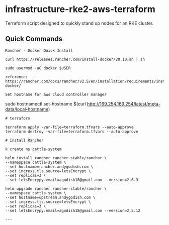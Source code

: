 # infrastructure-rke2-aws-terraform

Terraform script designed to quickly stand up nodes for an RKE cluster.

## Quick Commands

```
Rancher - Docker Quick Install

curl https://releases.rancher.com/install-docker/20.10.sh | sh

sudo usermod -aG docker $USER

reference: https://rancher.com/docs/rancher/v2.5/en/installation/requirements/installing-docker/

Set hostname for aws cloud controller manager

```
sudo hostnamectl set-hostname $(curl http://169.254.169.254/latest/meta-data/local-hostname)
```
# terraform

terraform apply -var-file=terraform.tfvars --auto-approve
terraform destroy -var-file=terraform.tfvars --auto-approve

# Install Rancher

k create ns cattle-system   

helm install rancher rancher-stable/rancher \
--namespace cattle-system \
--set hostname=rancher.andygodish.com \
--set ingress.tls.source=letsEncrypt \
--set replicas=3 \
--set letsEncrypy.email=agodish18@gmail.com --version=2.6.3

helm upgrade rancher rancher-stable/rancher \
--namespace cattle-system \
--set hostname=upstream.andygodish.com \
--set ingress.tls.source=letsEncrypt \
--set replicas=3 \
--set letsEncrypy.email=agodish18@gmail.com --version=2.5.12

---

